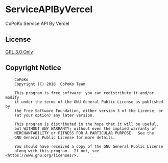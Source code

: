 # ServiceAPIByVercel
CoPoKo Service API By Vercel

## License

[GPL 3.0 Only](https://github.com/CoPoKo/ServiceAPIByVercel/blob/main/LICENSE)

## Copyright Notice

```
    CoPoKo
    Copyright (C) 2018  CoPoKo Team

    This program is free software: you can redistribute it and/or modify
    it under the terms of the GNU General Public License as published by
    the Free Software Foundation, either version 3 of the License, or
    (at your option) any later version.

    This program is distributed in the hope that it will be useful,
    but WITHOUT ANY WARRANTY; without even the implied warranty of
    MERCHANTABILITY or FITNESS FOR A PARTICULAR PURPOSE.  See the
    GNU General Public License for more details.

    You should have received a copy of the GNU General Public License
    along with this program.  If not, see <https://www.gnu.org/licenses/>.
```
